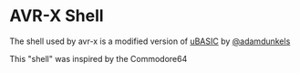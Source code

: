 # AVR-X Shell
The shell used by avr-x is a modified version of [uBASIC](https://github.com/adamdunkels/ubasic) by [@adamdunkels](https://github.com/adamdunkels)

This "shell" was inspired by the Commodore64